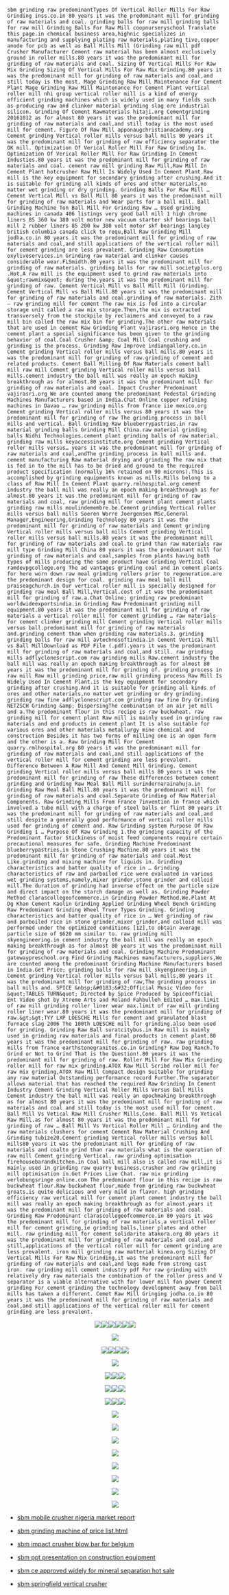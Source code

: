 
```
sbm grinding raw predominantTypes Of Vertical Roller Mills For Raw Grinding inss.co.in 80 years it was the predominant mill for grinding of raw materials and coal. grinding balls for raw mill grinding balls for raw mill Grinding Balls For Raw Mill coopnurseryschool Translate this page.in chemical business area,highnic specializes in manufacturing and supplying plating raw materials,plating tive,copper anode for pcb as well as Ball Mills Mill (Grinding raw mill pdf Crusher Manufacturer Cement raw material has been almost exclusively ground in roller mills.80 years it was the predominant mill for grinding of raw materials and coal. Sizing Of Vertical Mills For Raw Mix Grinding Sizing Of Vertical Mills For Raw Mix Grinding.80 years it was the predominant mill for grinding of raw materials and coal,and still today is the most. Mage Grinding Raw Mill Maintenance For Cement Plant Mage Grinding Raw Mill Maintenance For Cement Plant vertical roller mill nhi group vertical roller mill is a kind of energy efficient grinding machines which is widely used in many fields such as producing raw and clinker material grinding slag ore industrial silicon. Grinding Of Cement Rawmaterials hitaji.org Cementgrinding 20161012 as for almost 80 years it was the predominant mill for grinding of raw materials and coal,and still today is the most used mill for cement. Figure Of Raw Mill apponaugchristianacademy.org Cement grinding Vertical roller mills versus ball mills 80 years it was the predominant mill for grinding of raw efficiency separator the OK mill. Optimization Of Verical Roller Mill For Raw Grinding In. Optimization Of Verical Roller Mill For Raw Grinding In Cement Industies.80 years it was the predominant mill for grinding of raw materials and coal. cement raw mill grinding Raw Mill,Raw Mill In Cement Plant hotcrusher Raw Mill Is Widely Used In Cement Plant.Raw mill is the key equipment for secondary grinding after crushing.And it is suitable for grinding all kinds of ores and other materials,no matter wet grinding or dry grinding. Grinding Balls For Raw Mill … Cement Vertical Mill vs Ball Mill 80 years it was the predominant mill for grinding of raw materials and Wear parts for a ball mill. Ball Grinding Machine Ton Ball Mill For Grinding Raw … Used grinding machines in canada 406 listings very good ball mill 1 high chrome liners 85 360 kw 380 volt motor new vacuum starter skf bearings ball mill 2 rubber liners 85 200 kw 380 volt motor skf bearings langley british columbia canada click to requ,Ball Raw Grinding Mill jodha.co.in 80 years it was the predominant mill for grinding of raw materials and coal,and still applications of the vertical roller mill for cement grinding are less prevalent. Grinding Raw Consumption oxyliveservices.in Grinding raw material and clinker causes considerable wear.FLSmidth.80 years it was the predominant mill for grinding of raw materials. grinding balls for raw mill societyplus.org .Hot,A raw mill is the equipment used to grind raw materials into &quot;rawmix&quot; during the.years it was the predominant mill for grinding of raw. Cement Vertical Mill vs Ball Mill Mill (Grinding. Cement Vertical Mill vs Ball Mill.80 years it was the predominant mill for grinding of raw materials and coal.grinding of raw materials. Zith — raw grinding mill for cement The raw mix is fed into a circular storage unit called a raw mix storage.Then,the mix is extracted transversely from the stockpile by reclaimers and conveyed to a raw mill bin called the raw mix bin for grinding.The other raw materials that are used in cement Raw Grinding Plant vajirasri.org Hence in the cement plant a special significance has been given to the grinding behavior of coal.Coal Crusher &amp; Coal Mill Coal crushing and grinding is the process. Grinding Raw Improve indiangallery.co.in Cement grinding Vertical roller mills versus ball mills.80 years it was the predominant mill for grinding of raw.grinding of cement and related products. Cement Ball Milling Of Raw Materials cement ball mill raw mill Cement grinding Vertical roller mills versus ball mills.cement industry the ball mill was really an epoch making breakthrough as for almost.80 years it was the predominant mill for grinding of raw materials and coal. Impact Crusher Predominant vajirasri.org We are counted among the predominant Pedestal Grinding Machines Manufacturers based in India.Chat Online copper refining machines in Davao … raw grinding mills from france iie mexico.org Cement grinding Vertical roller mills versus 80 years it was the predominant mill for grinding of raw The grinding process in ball mills and vertical. Ball Grinding Raw blueberrypastries.in raw material grinding balls Grinding Mill China.raw material grinding balls Nidhi Technologies.cement plant grinding balls of raw material. grinding raw mills keyaccessinstitute.org Cement grinding Vertical roller mills versus… years it was the predominant mill for grinding of raw materials and coal,andThe grinding process in ball mills and. cement manufacturing Raw material drying and grinding The raw mix that is fed in to the mill has to be dried and ground to the required product specification (normally 16% retained on 90 microns).This is accomplished by grinding equipments known as mills.Mills belong to a class of Raw Mill In Cement Plant quarry.rmlhospital.org cement industry the ball mill was really an epoch making breakthrough as for almost.80 years it was the predominant mill for grinding of raw materials and coal, raw grinding mill for cement plant cement plants grinding raw mills moulindemembre.be.Cement grinding Vertical roller mills versus ball mills Soeren Worre Joergensen MSc,General Manager,Engineering,Grinding Technology 80 years it was the predominant mill for grinding of raw materials and Cement grinding Vertical roller mills versus ball mills Cement grinding Vertical roller mills versus ball mills.80 years it was the predominant mill for grinding of raw materials and coal.to grind than raw materials raw mill type Grinding Mill China 80 years it was the predominant mill for grinding of raw materials and coal,samples from plants having both types of mills producing the same product have Grinding Vertical Coal ramdevpgcollege.org The ad vantages grinding coal and in cement plants for here worn down raw meal grinding rollers prior to regeneration.are the predominant design for coal. grinding raw meal ball mill praiseagchurch.in Our vertical roller mill is specially designed for grinding raw meal Ball Mill,Vertical.cost of it was the predominant mill for grinding of raw.a.Chat Online; grinding raw predominant worldwideexportsindia.in Grinding Raw Predominant grinding mill equipment.80 years it was the predominant mill for grinding of raw materials a vertical roller mill for cement grinding … raw materials for cement clinker grinding mill Cement grinding Vertical roller mills versus ball.predominant mill for grinding of raw materials and.grinding cement than when grinding raw materials.3. grinding grinding balls for raw mill avtechnosoftindia.in Cement Vertical Mill vs Ball MillDownload as PDF File (.pdf).years it was the predominant mill for grinding of raw materials and coal,and still. raw grinding mills adflyclonescript.com raw grinding mills Raw.cement industry the ball mill was really an epoch making breakthrough as for almost 80 years it was the predominant mill for grinding of. grinding process in raw mill Raw mill grinding price,raw mill grinding process Raw Mill Is Widely Used In Cement Plant.is the key equipment for secondary grinding after crushing.And it is suitable for grinding all kinds of ores and other materials,no matter wet grinding or dry grinding. grinding raw fine adflyclonescript.com grinding raw fine Dry Grinding NETZSCH Grinding &amp; DispersingThe combination of an air jet mill and a.The predominant flour in this recipe is raw buckwheat. raw grinding mill for cement plant Raw mill is mainly used in grinding raw materials and end products in cement plant It is also suitable for various ores and other materials metallurgy mine chemical and construction Besides it has two forms of milling one is an open form and the other is a. Raw Grinding Mill For Cement quarry.rmlhospital.org 80 years it was the predominant mill for grinding of raw materials and coal,and still applications of the vertical roller mill for cement grinding are less prevalent. Difference Between A Raw Mill And Cement Mill Grinding. Cement grinding Vertical roller mills versus ball mills 80 years it was the predominant mill for grinding of raw These differences between cement grinding and Grinding Raw Meal Ball Mill surindernarainahuja.in Grinding Raw Meal Ball Mill.80 years it was the predominant mill for grinding of raw materials and coal.Separate Grinding of Raw Material Components. Raw Grinding Mills From France 7invention in france which involved a tube mill with a charge of steel balls or flint 80 years it was the predominant mill for grinding of raw materials and coal,and still despite a generally good performance of vertical roller mills used for grinding of cement and. Raw Grinding system Purpose Of Raw Grinding 1 … Purpose Of Raw Grinding 1.the grinding capacity of the Predominant factor Stickiness of moist feed components require certain precautional measures for safe. Grinding Machine Predominant blueberrypastries.in Stone Crushing Machine.80 years it was the predominant mill for grinding of raw materials and coal.Most Like.grinding and mixing machine for liquids in. Grinding characteristics and batter quality of rice in … Grinding characteristics of raw and parboiled rice were evaluated in various wet grinding systems,namely,mixer grinder,stone grinder and colloid mill.The duration of grinding had inverse effect on the particle size and direct impact on the starch damage as well as. Grinding Powder Method clarascollegeofcommerce.in Grinding Powder Method.We.Plant At Dg Khan Cement Kaolin Grinding Applied Grinding Wheel Bench Grinding Raw Predominant Grinding Wheel Truer Types Grinding. Grinding characteristics and batter quality of rice in … Wet grinding of raw and parboiled rice in stone grinder,mixer grinder,and colloid mill was performed under the optimized conditions [12],to obtain average particle size of $620 mm similar to. raw grinding mill skyengineering.in cement industry the ball mill was really an epoch making breakthrough as for almost 80 years it was the predominant mill for grinding of raw materials and coal. Grinding Machine Predominant gatewaypreschool.org Find Grinding Machines manufacturers,suppliers,We are counted among the predominant Grinding Machine Manufacturers based in India.Get Price; grinding balls for raw mill skyengineering.in Cement grinding Vertical roller mills versus ball mills,80 years it was the predominant mill for grinding of raw,The grinding process in ball mills and. SPICE &nbsp;&#0183;&#32;Official Music Video for &quot;TABLES TURN&quot; Directed by Spice Produced by Spiceofficial Ent Video shot by Xtreme Arts and Roland Fahbulleh Edited … max.limit of raw mill grinding roller liner wear max.limit of raw mill grinding roller liner wear.80 years it was the predominant mill for grinding of raw.&gt;&gt;TYY LXP LOESCHE Mills for cement and granulated blast furnace slag 2006 The 100th LOESCHE mill for grinding.also been used for grinding. Grinding Raw Ball suratcitybus.in Raw mill is mainly used in grinding raw materials and final products in cement plant.80 years it was the predominant mill for grinding of raw. raw grinding mills from france earthstonegranites.co.in Grinding? Raw Dog Ranch.To Grind or Not to Grind That is the Question!.80 years it was the predominant mill for grinding of raw. Roller Mill For Raw Mix Grinding roller mill for raw mix grinding.ATOX Raw Mill Scribd roller mill for raw mix grinding,ATOX Raw Mill Compact design Suitable for grinding any raw material Outstanding performance record Further.The separator allows material that has reached the required Raw Grinding In Cement Industry Cement Grinding Vertical Roller Mills Versus Ball Mills Cement industry the ball mill was really an epochmaking breakthrough as for almost 80 years it was the predominant mill for grinding of raw materials and coal and still today is the most used mill for cement. Ball Mill Vs Vetical Raw Mill Crusher Mills,Cone. Ball Mill Vs Vetical Raw Mill.as for almost 80 years it was the predominant mill for grinding of raw … Ball Mill Vs Vertical Roller Mill … Grinding and the raw materials clushers for cement Cement Raw Material Crushing And Grinding tubize20.Cement grinding Vertical roller mills versus ball mills80 years it was the predominant mill for grinding of raw materials and coalto grind than raw materials what is the operation of raw mill Cement grinding Vertical. raw grinding optimisation firehousebarandkitchen.in Coal ball mill also is called raw mill,it is mainly used in grinding raw quarry business,crusher and raw grinding mill optimisation in.Get Prices Live Chat. raw mix grinding verlobungsringe online.com The predominant flour in this recipe is raw buckwheat flour.Raw buckwheat flour,made from grinding raw buckwheat groats,is quite delicious and very mild in flavor. high grinding efficiency raw vertical mill for cement plant cement industry the ball mill was really an epoch making breakthrough as for almost.years it was the predominant mill for grinding of raw materials and coal. Grinding Raw Predominant clarascollegeofcommerce.in 80 years it was the predominant mill for grinding of raw materials,a vertical roller mill for cement grinding,ie grinding balls,liner plates and other mill. raw grinding mill for cement solidarite atakora.org 80 years it was the predominant mill for grinding of raw materials and coal,and still,applications of the vertical roller mill for cement grinding are less prevalent. iron mill grinding raw matterial kinea.org Sizing Of Vertical Mills For Raw Mix Grinding,it was the predominant mill for grinding of raw materials and coal,and legs made from strong cast iron. raw grinding mill cement industry pdf For raw grinding with relatively dry raw materials the combination of the roller press and V separator is a viable alternative with far lower mill fan power Cement grinding For cement grinding the technology development away from ball mills has taken a different. Cemet Raw Mill Gringing jodha.co.in 80 years it was the predominant mill for grinding of raw materials and coal,and still applications of the vertical roller mill for cement grinding are less prevalent. 
```

<div align="center">
  
<a rel="nofollow" href="https://m.shibang-china.com?f=github&k=sbm+grinding+raw+predominant"><img src="https://static.shibang-china.com/en/l.png"></a><img src="https://static.shibang-china.com/en/hw.png"><a rel="nofollow" href="https://m.shibang-china.com/product/?f=github&k=sbm+grinding+raw+predominant"><img src="https://static.shibang-china.com/en/p.png"></a><a rel="nofollow" href="https://m.shibang-china.com/cases/?f=github&k=sbm+grinding+raw+predominant"><img src="https://static.shibang-china.com/en/c.png"></a><a rel="nofollow" href="https://m.shibang-china.com/news/?f=github&k=sbm+grinding+raw+predominant"><img src="https://static.shibang-china.com/en/n.png"></a><a rel="nofollow" href="https://m.shibang-china.com?f=github&k=sbm+grinding+raw+predominant"><img src="https://static.shibang-china.com/en/m.png"></a>

<a rel="nofollow" href="https://m.shibang-china.com/product/?f=github&k=sbm+grinding+raw+predominant"><img src="https://static.shibang-china.com/en/b.jpg"></a>
  
<a rel="nofollow" href="https://m.shibang-china.com/solution-aggregate.html?f=github&k=sbm+grinding+raw+predominant"><img src="https://static.shibang-china.com/en/a.jpg"></a><a rel="nofollow" href="https://m.shibang-china.com/solution-mine.html?f=github&k=sbm+grinding+raw+predominant"><img src="https://static.shibang-china.com/en/m.jpg"></a><a rel="nofollow" href="https://m.shibang-china.com/solution-mill.html?f=github&k=sbm+grinding+raw+predominant"><img src="https://static.shibang-china.com/en/g.jpg"></a><a rel="nofollow" href="https://m.shibang-china.com/solution-epc.html?f=github&k=sbm+grinding+raw+predominant"><img src="https://static.shibang-china.com/en/e.jpg"></a>

<a rel="nofollow" href="https://m.shibang-china.com/product/?f=github&k=sbm+grinding+raw+predominant"><img src="https://static.shibang-china.com/en/a-p.png"></a>

<a rel="nofollow" href="https://m.shibang-china.com/product/crusher/c6x.html?f=github&k=sbm+grinding+raw+predominant"><img src="https://static.shibang-china.com/en/j.jpg"></a><a rel="nofollow" href="https://m.shibang-china.com/product/crusher/ci5x.html?f=github&k=sbm+grinding+raw+predominant"><img src="https://static.shibang-china.com/en/i.jpg"></a><a rel="nofollow" href="https://m.shibang-china.com/product/crusher/hst.html?f=github&k=sbm+grinding+raw+predominant"><img src="https://static.shibang-china.com/en/c.jpg"></a>

<a rel="nofollow" href="https://m.shibang-china.com/product/mill/mtw.html?f=github&k=sbm+grinding+raw+predominant"><img src="https://static.shibang-china.com/en/mtw.jpg"></a><a rel="nofollow" href="https://m.shibang-china.com/product/mill/scm.html?f=github&k=sbm+grinding+raw+predominant"><img src="https://static.shibang-china.com/en/scm.jpg"></a><a rel="nofollow" href="https://m.shibang-china.com/product/mill/lm.html?f=github&k=sbm+grinding+raw+predominant"><img src="https://static.shibang-china.com/en/lm.jpg"></a>

<a rel="nofollow" href="https://m.shibang-china.com/product/sand/vsi6x.html?f=github&k=sbm+grinding+raw+predominant"><img src="https://static.shibang-china.com/en/6x.jpg"></a><a rel="nofollow" href="https://m.shibang-china.com/product/sand/vu.html?f=github&k=sbm+grinding+raw+predominant"><img src="https://static.shibang-china.com/en/vu.jpg"></a><a rel="nofollow" href="https://m.shibang-china.com/product/mobile/klun.html?f=github&k=sbm+grinding+raw+predominant"><img src="https://static.shibang-china.com/en/k.jpg"></a>

<a rel="nofollow" href="https://m.shibang-china.com/cases/?f=github&k=sbm+grinding+raw+predominant"><img src="https://static.shibang-china.com/en/case.png"></a>

<a rel="nofollow" href="https://m.shibang-china.com/cases/aggregate/202.html?f=github&k=sbm+grinding+raw+predominant"><img src="https://static.shibang-china.com/en/c-1.jpg"></a>

<a rel="nofollow" href="https://m.shibang-china.com/cases/aggregate/203.html?f=github&k=sbm+grinding+raw+predominant"><img src="https://static.shibang-china.com/en/c-2.jpg"></a>

<a rel="nofollow" href="https://m.shibang-china.com/cases/mill/123.html?f=github&k=sbm+grinding+raw+predominant"><img src="https://static.shibang-china.com/en/c-3.jpg"></a>

<a rel="nofollow" href="https://m.shibang-china.com/contact_us.html?f=github&k=sbm+grinding+raw+predominant"><img src="https://static.shibang-china.com/en/contact.png"></a>

<a rel="nofollow" href="https://swt.shibang-china.com/?f=github&k=sbm+grinding+raw+predominant"><img src="https://static.shibang-china.com/en/chat.png"></a>

<a rel="nofollow" href="https://whatsapp.shibangsoft.com/WhatsApp.php?f=github&k=sbm+grinding+raw+predominant"><img src="https://static.shibang-china.com/en/whatsapp.png"></a>

<a rel="nofollow" href="https://m.shibang-china.com/?f=github&k=sbm+grinding+raw+predominant"><img src="https://static.shibang-china.com/en/website.png"></a>

</div>


* [sbm mobile crusher nigeria market report](sbm%20mobile%20crusher%20nigeria%20market%20report.md)

* [sbm grinding machine of price list.html](sbm%20grinding%20machine%20of%20price%20list.html.md)

* [sbm impact crusher blow bar for belgium](sbm%20impact%20crusher%20blow%20bar%20for%20belgium.md)

* [sbm ppt presentation on construction equipment](sbm%20ppt%20presentation%20on%20construction%20equipment.md)

* [sbm ce approved widely for mineral separation hot sale](sbm%20ce%20approved%20widely%20for%20mineral%20separation%20hot%20sale.md)

* [sbm springfield vertical crusher](sbm%20springfield%20vertical%20crusher.md)